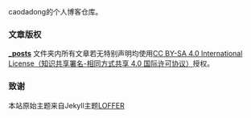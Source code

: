 caodadong的个人博客仓库。

### 文章版权

**[_posts](https://github.com/caodadong/caodadong.github.io/tree/master/_posts)** 文件夹内所有文章若无特别声明均使用[CC BY-SA 4.0 International License（知识共享署名-相同方式共享 4.0 国际许可协议）](http://creativecommons.org/licenses/by-sa/4.0/)授权。

### 致谢

本站原始主题来自Jekyll主题[LOFFER](https://fromendworld.github.io/LOFFER/)
